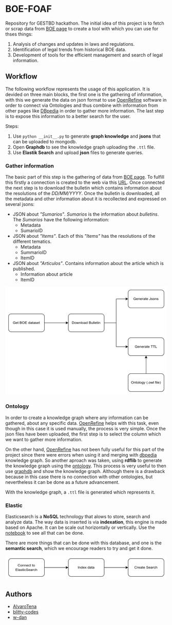 # BOE-FOAF

Repository for GESTBD hackathon. The initial idea of this project is to fetch or scrap data from [BOE page](https://www.boe.es/index.php) to create a tool with which you can use for thses things:

1. Analysis of changes and updates in laws and regulations.
2. Identification of legal trends from historical BOE data.
3. Development of tools for the efficient management and search of legal information.

## Workflow

The following workflow represents the usage of this application. It is devided on three main blocks, the first one is the gathering of information, with this we generate the data on json format to use [OpenRefine](https://openrefine.org/) software in order to connect via Ontologies and thus combine with information from other pages like [DBpedia](https://es.dbpedia.org/) in order to gather more information. The last step is to expose this information to a better search for the user.


Steps:

1. Use `python __init__.py` to generate **graph knowledge** and **jsons** that can be uploaded to mongodb.
2. Open **Graphdb** to see the knowledge graph uploading the `.ttl` file.
3. Use **Elastik Search** and upload **json** files to generate queries.

### Gather information

The basic part of this step is the gathering of data from [BOE page](https://www.boe.es/index.php). To fulfill this firstly a connection is created to the web via this [URL](https://boe.es/diario_boe/xml.php?id=BOE-S). Once connected the next step is to download the bulletin which contains information about the resolutions of the *DD/MM/YYYY*. Once the bulletin is downloaded, all the metadata and other information about it is recollected and expressed on several jsons:

- JSON about *"Sumarios"*. *Sumarios* is the information about *bulletins*. The *Sumarios* have the following information:
  - Metadata
  - SumarioID
- JSON about *"Items"*. Each of this *"Items"* has the resolutions of the different tematics.
  - Metadata
  - SummarioID
  - ItemID
- JSON about *"Articulos"*. Contains information about the article which is published.
  - Information about article
  - ItemID

![Data recollection part](./docs/workflow_scrapping.png)

### Ontology

In order to create a knowledge graph where any information can be gathered, about any specific data. [OpenRefine](https://openrefine.org/) helps with this task, even though in this case it is used manually, the process is very simple. Once the json files have been uploaded, the first step is to select the column which we want to gather more information.

On the other hand, [OpenRefine](https://openrefine.org/) has not been fully useful for this part of the project since there were errors when using it and merging with [dbpedia](https://es.dbpedia.org/) knowledge graph. So another aproach was taken, using **rdflib** to generate the knowledge graph using the [ontology](./ontology/boe.owl). This process is very useful to then use [graphdb](https://www.ontotext.com/products/graphdb/) and show the knowledge graph. Although there is a drawback because in this case there is no connection with other ontologies, but nevertheless it can be done as a future advancement.

With the knowledge graph, a `.ttl` file is generated which represents it.

### Elastic

Elasticsearch is a **NoSQL** technology that alows to store, search and analyze data. The way data is inserted is via **indexation**, this engine is made based on Apache. It can be scale out horizontally or vertically. Use the [notebook](./elastic.ipynb) to see all that can be done.

There are more things that can be done with this database, and one is the **semantic search**, which we encourage readers to try and get it done.

![Elastik search part](./docs/workflow_elasticsearch.png)

## Authors

* [AlvaroTena](https://github.com/AlvaroTena)
* [blitty-codes](https://github.com/blitty-codes)
* [w-dan](https://github.com/w-dan/)
